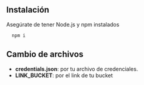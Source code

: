 
## Instalación

Asegúrate de tener Node.js y npm instalados

```bash
  npm i

```

## Cambio de archivos

- **credentials.json**: por tu archivo de credenciales.
- **LINK_BUCKET**: por el link de tu bucket




